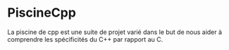 # PiscineCpp
La piscine de cpp est une suite de projet varié dans le but de nous aider à comprendre les spécificités du C++ par rapport au C.
